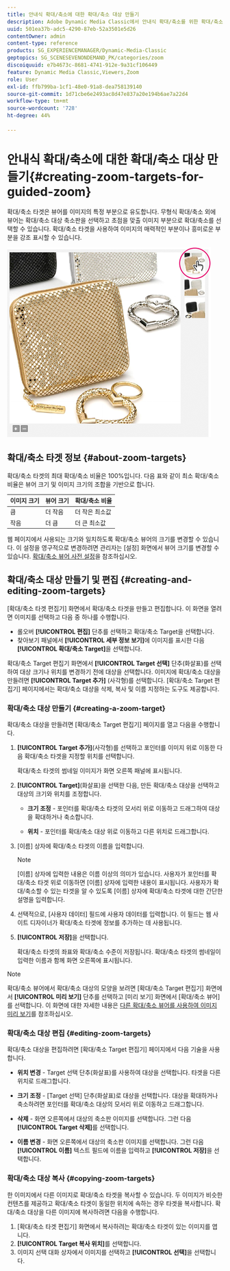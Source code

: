```yaml
---
title: 안내식 확대/축소에 대한 확대/축소 대상 만들기
description: Adobe Dynamic Media Classic에서 안내식 확대/축소를 위한 확대/축소 대상을 만드는 방법을 알아봅니다.
uuid: 501ea37b-adc5-4290-87eb-52a3501e5d26
contentOwner: admin
content-type: reference
products: SG_EXPERIENCEMANAGER/Dynamic-Media-Classic
geptopics: SG_SCENESEVENONDEMAND_PK/categories/zoom
discoiquuid: e7b4673c-8681-4741-912e-9a31cf106449
feature: Dynamic Media Classic,Viewers,Zoom
role: User
exl-id: ffb799ba-1cf1-48e0-91a8-dea758139140
source-git-commit: 1d71cbe6e2493ac8d47e837a20e194b6ae7a22d4
workflow-type: tm+mt
source-wordcount: '728'
ht-degree: 44%

---
```


# 안내식 확대/축소에 대한 확대/축소 대상 만들기{#creating-zoom-targets-for-guided-zoom}

확대/축소 타겟은 뷰어를 이미지의 특정 부분으로 유도합니다. 무형식 확대/축소 외에 뷰어는 확대/축소 대상 축소판을 선택하고 초점을 맞출 이미지 부분으로 확대/축소를 선택할 수 있습니다. 확대/축소 타겟을 사용하여 이미지의 매력적인 부분이나 흥미로운 부분을 강조 표시할 수 있습니다.

![안내식 확대/축소에 대한 확대/축소 대상 만들기](/help/assets/zo_guided_zoom.png)

## 확대/축소 타겟 정보 {#about-zoom-targets}

확대/축소 타겟의 최대 확대/축소 비율은 100%입니다. 다음 표와 같이 최소 확대/축소 비율은 뷰어 크기 및 이미지 크기의 조합을 기반으로 합니다.

| 이미지 크기 | 뷰어 크기 | 확대/축소 비율 |
| --- | --- | --- |
| 큼 | 더 작음 | 더 작은 최소값 |
| 작음 | 더 큼 | 더 큰 최소값 |

웹 페이지에서 사용되는 크기와 일치하도록 확대/축소 뷰어의 크기를 변경할 수 있습니다. 이 설정을 영구적으로 변경하려면 관리자는 [설정] 화면에서 뷰어 크기를 변경할 수 있습니다. [확대/축소 뷰어 사전 설정](setting-zoom-viewer-presets.md#setting_up_zoom_viewer_presets)을 참조하십시오.

## 확대/축소 대상 만들기 및 편집 {#creating-and-editing-zoom-targets}

[확대/축소 타겟 편집기] 화면에서 확대/축소 타겟을 만들고 편집합니다. 이 화면을 열려면 이미지를 선택하고 다음 중 하나를 수행합니다.

* 롤오버 **[!UICONTROL 편집]** 단추를 선택하고 확대/축소 Target을 선택합니다.
* 찾아보기 패널에서 **[!UICONTROL 세부 정보 보기]**&#x200B;에 이미지를 표시한 다음 **[!UICONTROL 확대/축소 Target]**&#x200B;을 선택합니다.

확대/축소 Target 편집기 화면에서 **[!UICONTROL Target 선택]** 단추(화살표)를 선택하여 대상 크기나 위치를 변경하기 전에 대상을 선택합니다. 이미지에 확대/축소 대상을 만들려면 **[!UICONTROL Target 추가]** (사각형)를 선택합니다. [확대/축소 Target 편집기] 페이지에서는 확대/축소 대상을 삭제, 복사 및 이름 지정하는 도구도 제공합니다.

### 확대/축소 대상 만들기 {#creating-a-zoom-target}

확대/축소 대상을 만들려면 [확대/축소 Target 편집기] 페이지를 열고 다음을 수행합니다.

1. **[!UICONTROL Target 추가]**(사각형)를 선택하고 포인터를 이미지 위로 이동한 다음 확대/축소 타겟을 지정할 위치를 선택합니다.

   확대/축소 타겟의 썸네일 이미지가 화면 오른쪽 패널에 표시됩니다.

1. **[!UICONTROL Target]**(화살표)을 선택한 다음, 만든 확대/축소 대상을 선택하고 대상의 크기와 위치를 조정합니다.

   * **크기 조정**  - 포인터를 확대/축소 타겟의 모서리 위로 이동하고 드래그하여 대상을 확대하거나 축소합니다.

   * **위치**  - 포인터를 확대/축소 대상 위로 이동하고 다른 위치로 드래그합니다.

1. [이름] 상자에 확대/축소 타겟의 이름을 입력합니다.

   >[!NOTE]
   >
   >[이름] 상자에 입력한 내용은 이름 이상의 의미가 있습니다. 사용자가 포인터를 확대/축소 타겟 위로 이동하면 [이름] 상자에 입력한 내용이 표시됩니다. 사용자가 확대/축소할 수 있는 타겟을 알 수 있도록 [이름] 상자에 확대/축소 타겟에 대한 간단한 설명을 입력합니다.

1. 선택적으로, [사용자 데이터] 필드에 사용자 데이터를 입력합니다. 이 필드는 웹 사이트 디자이너가 확대/축소 타겟에 정보를 추가하는 데 사용됩니다.
1. **[!UICONTROL 저장]**&#x200B;을 선택합니다.

   확대/축소 타겟의 좌표와 확대/축소 수준이 저장됩니다. 확대/축소 타겟의 썸네일이 입력한 이름과 함께 화면 오른쪽에 표시됩니다.

>[!NOTE]
>
>확대/축소 뷰어에서 확대/축소 대상의 모양을 보려면 [확대/축소 Target 편집기] 화면에서 **[!UICONTROL 미리 보기]** 단추를 선택하고 [미리 보기] 화면에서 [확대/축소 뷰어]를 선택합니다. 이 화면에 대한 자세한 내용은 [다른 확대/축소 뷰어를 사용하여 이미지 미리 보기](previewing-image-assets-different-zoom.md#previewing_image_assets_with_different_zoom_viewers)를 참조하십시오.

### 확대/축소 대상 편집 {#editing-zoom-targets}

확대/축소 대상을 편집하려면 [확대/축소 Target 편집기] 페이지에서 다음 기술을 사용합니다.

* **위치 변경**  - Target 선택 단추(화살표)를 사용하여 대상을 선택합니다. 타겟을 다른 위치로 드래그합니다.

* **크기 조정**  - [Target 선택] 단추(화살표)로 대상을 선택합니다. 대상을 확대하거나 축소하려면 포인터를 확대/축소 대상의 모서리 위로 이동하고 드래그합니다.

* **삭제**  - 화면 오른쪽에서 대상의 축소판 이미지를 선택합니다. 그런 다음 **[!UICONTROL Target 삭제]**&#x200B;를 선택합니다.

* **이름 변경**  - 화면 오른쪽에서 대상의 축소판 이미지를 선택합니다. 그런 다음 **[!UICONTROL 이름]** 텍스트 필드에 이름을 입력하고 **[!UICONTROL 저장]**&#x200B;을 선택합니다.

### 확대/축소 대상 복사 {#copying-zoom-targets}

한 이미지에서 다른 이미지로 확대/축소 타겟을 복사할 수 있습니다. 두 이미지가 비슷한 컨텐츠를 제공하고 확대/축소 타겟이 동일한 위치에 속하는 경우 타겟을 복사합니다. 확대/축소 대상을 다른 이미지에 복사하려면 다음을 수행합니다.

1. [확대/축소 타겟 편집기] 화면에서 복사하려는 확대/축소 타겟이 있는 이미지를 엽니다.
1. **[!UICONTROL Target 복사 위치]**&#x200B;를 선택합니다.
1. 이미지 선택 대화 상자에서 이미지를 선택하고 **[!UICONTROL 선택]**&#x200B;을 선택합니다.
